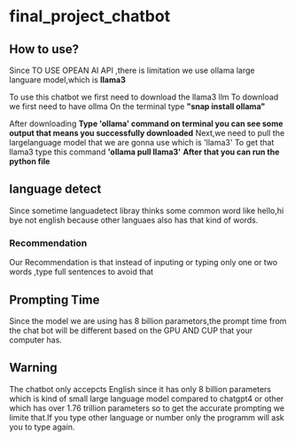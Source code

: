 # final_project_chatbot

## How to use?
Since TO USE OPEAN AI API ,there is limitation we use ollama large languare model,which is **llama3**

To use this chatbot we first need to download the llama3 llm
To download we first need to have ollma 
On the terminal type **"snap install ollama"**

After downloading **Type 'ollama' command on terminal you can see some output that means you successfully downloaded**
Next,we need to pull the largelanguage model that we are gonna use which is 'llama3'
To get that llama3 type this command **'ollama pull llama3'**
**After that you can run the python file**
## language detect

Since sometime languadetect libray thinks some common word like hello,hi bye not english because other languaes also has that kind of words.
### Recommendation
Our Recommendation is that instead of inputing or typing only one or two words ,type full sentences to avoid that

## Prompting Time
Since the model we are using has 8 billion parametors,the prompt time from the chat bot will be different based on the GPU AND CUP that your computer has.
## Warning
The chatbot only accepcts English since it has only 8 billion parameters which is kind of small large language model compared to chatgpt4 or other which has over 1.76 trillion parameters
so to get the accurate prompting we limite that.If you type other language or number only the programm will ask you to type again.
